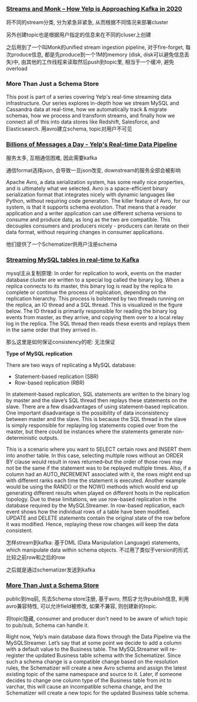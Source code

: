### [Streams and Monk – How Yelp is Approaching Kafka in 2020](https://engineeringblog.yelp.com/2020/01/streams-and-monk-how-yelp-approaches-kafka-in-2020.html)

将不同的stream分类, 分为紧急非紧急, 从而根据不同情况来部署cluster

另外创建topic也是根据用户指定的信息来在不同的cluser上创建

之后用到了一个叫Monk的unified stream ingestion pipeline, 对于fire-forget, 每次produce信息, 都是先produce到一个1M的memory (disk, disk可以避免信息丢失)中, 由其他的工作线程来读取然后push到topic里, 相当于一个缓冲, 避免overload

### More Than Just a Schema Store
This post is part of a series covering Yelp's real-time streaming data infrastructure. Our series explores in-depth how we stream MySQL and Cassandra data at real-time, how we automatically track & migrate schemas, how we process and transform streams, and finally how we connect all of this into data stores like Redshift, Salesforce, and Elasticsearch.
用avro建立schema, topic对用户不可见

### [Billions of Messages a Day - Yelp's Real-time Data Pipeline](https://engineeringblog.yelp.com/2016/07/billions-of-messages-a-day-yelps-real-time-data-pipeline.html)
服务太多, 互相通信困难, 因此需要kafka

通信format选择json, 会导致一旦json改变, downstream的服务全部会被影响

Apache Avro, a data serialization system, has some really nice properties, and is ultimately what we selected. Avro is a space-efficient binary serialization format that integrates nicely with dynamic languages like Python, without requiring code generation. The killer feature of Avro, for our system, is that it supports schema evolution. That means that a reader application and a writer application can use different schema versions to consume and produce data, as long as the two are compatible. This decouples consumers and producers nicely - producers can iterate on their data format, without requiring changes in consumer applications.

他们提供了一个Schematizer供用户注册schema

### [Streaming MySQL tables in real-time to Kafka](https://engineeringblog.yelp.com/2016/08/streaming-mysql-tables-in-real-time-to-kafka.html)
mysql主从复制原理:
In order for replication to work, events on the master database cluster are written to a special log called the binary log. When a replica connects to its master, this binary log is read by the replica to complete or continue the process of replication, depending on the replication hierarchy. This process is bolstered by two threads running on the replica, an IO thread and a SQL thread. This is visualized in the figure below. The IO thread is primarily responsible for reading the binary log events from master, as they arrive, and copying them over to a local relay log in the replica. The SQL thread then reads these events and replays them in the same order that they arrived in.

那么这里是如何保证consistency的呢: 无法保证

**Type of MySQL replication**

There are two ways of replicating a MySQL database:

* Statement-based replication (SBR)
* Row-based replication (RBR)

In statement-based replication, SQL statements are written to the binary log by master and the slave’s SQL thread then replays these statements on the slave. There are a few disadvantages of using statement-based replication. One important disadvantage is the possibility of data inconsistency between master and the slave. This is because the SQL thread in the slave is simply responsible for replaying log statements copied over from the master, but there could be instances where the statements generate non-deterministic outputs. 

This is a scenario where you want to SELECT certain rows and INSERT them into another table. In this case, selecting multiple rows without an ORDER BY clause would result in rows returned–but the order of those rows may not be the same if the statement was to be replayed multiple times. Also, if a column had an AUTO_INCREMENT associated with it, the rows might end up with different ranks each time the statement is executed. Another example would be using the RAND() or the NOW() methods which would end up generating different results when played on different hosts in the replication topology. Due to these limitations, we use row-based replication in the database required by the MySQLStreamer. In row-based replication, each event shows how the individual rows of a table have been modified. UPDATE and DELETE statements contain the original state of the row before it was modified. Hence, replaying these row changes will keep the data consistent.

怎样stream到kafka:
基于DML (Data Manipulation Language) statements, which manipulate data within schema objects. 不过用了类似于version的形式比较之前row和之后的row

之后就是通过schematizer发送到kafka

### [More Than Just a Schema Store](https://engineeringblog.yelp.com/2016/08/more-than-just-a-schema-store.html)
public到mq前, 先去Schema store注册, 基于avro, 然后才允许publish信息, 利用avro兼容特性, 可以允许field被修改, 如果不兼容, 则创建新的topic.

将topic隐藏, consumer and producer don't need to be aware of which topic to pub/sub, Schema can handle it.

Right now, Yelp’s main database data flows through the Data Pipeline via the MySQLStreamer. Let’s say that at some point we decide to add a column with a default value to the Business table. The MySQLStreamer will re-register the updated Business table schema with the Schematizer. Since such a schema change is a compatible change based on the resolution rules, the Schematizer will create a new Avro schema and assign the latest existing topic of the same namespace and source to it. Later, if someone decides to change one column type of the Business table from int to varchar, this will cause an incompatible schema change, and the Schematizer will create a new topic for the updated Business table schema.

